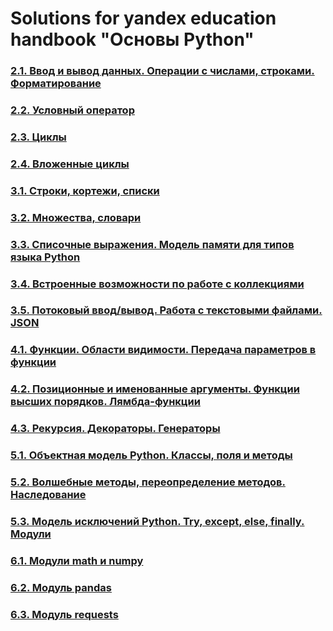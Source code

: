 # Solutions for yandex education handbook "Основы Python"

### [2.1. Ввод и вывод данных. Операции с числами, строками. Форматирование](2/2.1/README.md)

### [2.2. Условный оператор](2/2.2/README.md)

### [2.3. Циклы](2/2.3/README.md)

### [2.4. Вложенные циклы](2/2.4/README.md)

### [3.1. Строки, кортежи, списки](3/3.1/README)

### [3.2. Множества, словари](3/3.2/README)

### [3.3. Списочные выражения. Модель памяти для типов языка Python](3/3.3/README)

### [3.4. Встроенные возможности по работе с коллекциями](3/3.4/README)

### [3.5. Потоковый ввод/вывод. Работа с текстовыми файлами. JSON](3/3.5/README)

### [4.1. Функции. Области видимости. Передача параметров в функции](4/4.1/README)

### [4.2. Позиционные и именованные аргументы. Функции высших порядков. Лямбда-функции](4/4.2/README)

### [4.3. Рекурсия. Декораторы. Генераторы](4/4.3/README)

### [5.1. Объектная модель Python. Классы, поля и методы](5/5.1/README)

### [5.2. Волшебные методы, переопределение методов. Наследование](5/5.2/README)

### [5.3. Модель исключений Python. Try, except, else, finally. Модули](5/5.3/README)

### [6.1. Модули math и numpy](6/6.1/README)

### [6.2. Модуль pandas](6/6.2/README)

### [6.3. Модуль requests](6/6.3/README)
